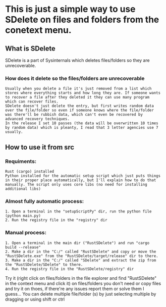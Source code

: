 # This is just a simple way to use SDelete on files and folders from the conetext menu.

## What is SDelete
  SDelete is a part of Sysinternals which deletes files/folders so they are unrecoverable.
  
  ### How does it delete so the files/folders are unrecoverable
    Usually when you delete a file it's just removed from a list which stores where everything starts and how long they are. If someone wants to recover a file after they deleted it they can use many program which can recover files.
    SDelete doesn't just delete the entry, but first writes random data over the file/folder so even if someone knows where the file/folder was there'll be rubbish data, which can't even be recovered by advanced recovery techniques.
    In the release I set 10 passes (the data will be overwritten 10 times by random data) which is pleanty, I read that 3 letter agencies use 7 usually.

## How to use it from src
  ### Requiments:
    Rust (cargo) installed
    Python installed for the automatic setup script which just puts things in their proper place automatically, but I'll explain how to do that manually. The script only uses core libs (no need for installing additional libs)

  ### Almost fully automatic process:
    1. Open a terminal in the "setupScriptPy" dir, run the python file (python main.py)
    2. Run the registry file in the "registry" dir
  
  ### Manual process:
    1. Open a terminal in the main dir ("RustSDelete") and run "cargo build --release"
    2. Make a dir in the "C:/" called "RustSDelete" and copy or move the "RustSDelete.exe" from the "RustSDelete/target/release" dir to there.
    3. Make a dir in the "C:/" called "SDelete" and extract the zip from the "RustSDelete/SDelete" to there.
    4. Run the registry file in the "RustSDelete/registry" dir

  Try it (right click on files/folders in the file explorer and find "RustSDelete" in the context menu and click it) on files/folders you don't need or copy files and try it on thoes, if there're any issues report them or solve them I guess...
  You can delete multiple file/folder (s) by just selecting multiple by dragging or using shift or ctrl
